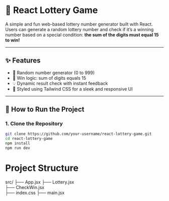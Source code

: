 # 🎰 React Lottery Game

A simple and fun web-based lottery number generator built with React. Users can generate a random lottery number and check if it’s a winning number based on a special condition: **the sum of the digits must equal 15 to win!**

---

## ✨ Features

- 🎲 Random number generator (0 to 999)
- 🧮 Win logic: sum of digits equals 15
- 💡 Dynamic result check with instant feedback
- 🎨 Styled using Tailwind CSS for a sleek and responsive UI

---

## 🚀 How to Run the Project

### 1. Clone the Repository

```bash
git clone https://github.com/your-username/react-lottery-game.git
cd react-lottery-game
npm install
npm run dev
```

# Project Structure
src/
├── App.jsx
├── Lottery.jsx        
├── CheckWin.jsx     
├── index.css
├── main.jsx
